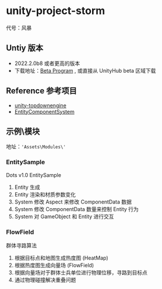 # unity-project-storm

代号：风暴

## Untiy 版本

- 2022.2.0b8 或者更高的版本
- 下载地址：[Beta Program](https://unity3d.com/unity/beta) , 或直接从 UnityHub beta 区域下载

## Reference 参考项目

- [unity-topdownengine](https://github.com/okzkx/unity-topdownengine) 
- [EntityComponentSystem](https://github.com/Unity-Technologies/EntityComponentSystemSamples)

## 示例\模块

地址：`'Assets\Modules\'`

### EntitySample

Dots v1.0 EntitySample

1. Entity 生成
2. Entity 渲染和材质参数变化
3. System 修改 Aspect 来修改 ComponentData 数据
4. System 修改 ComponentData 数量来控制 Entity 行为
5. System 对 GameObject 和 Entity 进行交互

### FlowField

群体寻路算法

1. 根据目标点和地图生成热度图 (HeatMap)
2. 根据热度图生成向量场 (FlowField)
3. 根据向量场对于群体士兵单位进行物理位移，寻路到目标点
4. 通过物理碰撞解决重叠问题

